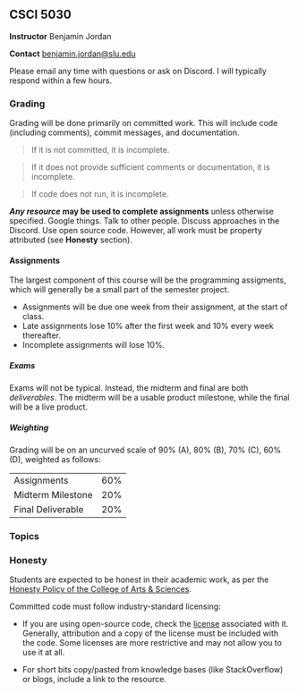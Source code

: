 
## CSCI 5030

**Instructor** Benjamin Jordan

**Contact** benjamin.jordan@slu.edu

Please email any time with questions or ask on Discord. I will typically respond within a few hours.

### Grading

Grading will be done primarily on committed work. This will include code (including comments), commit messages, and documentation.

> If it is not committed, it is incomplete.

> If it does not provide sufficient comments or documentation, it is incomplete.

> If code does not run, it is incomplete.

**_Any resource_ may be used to complete assignments** unless otherwise specified. Google things. Talk to other people. Discuss approaches in the Discord. Use open source code. However, all work must be property attributed (see **Honesty** section).

#### Assignments

The largest component of this course will be the programming assigments, which will generally be a small part of the semester project.

- Assignments will be due one week from their assignment, at the start of class.
- Late assignments lose 10% after the first week and 10% every week thereafter.
- Incomplete assignments will lose 10%.

##### Exams

Exams will not be typical. Instead, the midterm and final are both _deliverables_. The midterm will be a usable product milestone, while the final will be a live product.

##### Weighting

Grading will be on an uncurved scale of 90% (A), 80% (B), 70% (C), 60% (D), weighted as follows:

|||
|-|-|
|Assignments|60%|
|Midterm Milestone|20%|
|Final Deliverable|20%|

### Topics

### Honesty

Students are expected to be honest in their academic work, as per the [Honesty Policy of the College of Arts & Sciences](http://www.slu.edu/college-of-arts-and-sciences-home/undergraduate-education/academic-honesty).

Committed code must follow industry-standard licensing:

- If you are using open-source code, check the [license](https://tldrlegal.com/) associated with it. Generally, attribution and a copy of the license must be included with the code. Some licenses are more restrictive and may not allow you to use it at all.

- For short bits copy/pasted from knowledge bases (like StackOverflow) or blogs, include a link to the resource.
